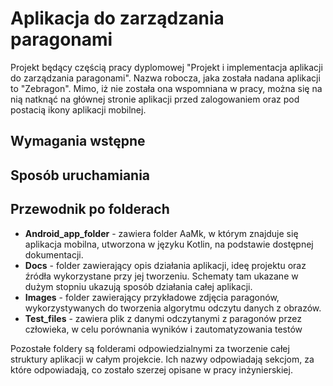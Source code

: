# Aplikacja do zarządzania paragonami
Projekt będący częścią pracy dyplomowej "Projekt i implementacja aplikacji do zarządzania paragonami".
Nazwa robocza, jaka została nadana aplikacji to "Zebragon". Mimo, iż nie została ona wspomniana w pracy, można się na nią natknąć na głównej stronie aplikacji przed zalogowaniem oraz pod postacią ikony aplikacji mobilnej.

## Wymagania wstępne

## Sposób uruchamiania

## Przewodnik po folderach
- **Android_app_folder** - zawiera folder AaMk, w którym znajduje się aplikacja mobilna, utworzona w języku Kotlin, na podstawie dostępnej dokumentacji.
- **Docs** - folder zawierający opis działania aplikacji, ideę projektu oraz źródła wykorzystane przy jej tworzeniu. Schematy tam ukazane w dużym stopniu ukazują sposób działania całej aplikacji.
- **Images** - folder zawierający przykładowe zdjęcia paragonów, wykorzystywanych do tworzenia algorytmu odczytu danych z obrazów.
- **Test_files** - zawiera plik z danymi odczytanymi z paragonów przez człowieka, w celu porównania wyników i zautomatyzowania testów

Pozostałe foldery są folderami odpowiedzialnymi za tworzenie całej struktury aplikacji w całym projekcie. Ich nazwy odpowiadają sekcjom, za które odpowiadają, co zostało szerzej opisane w pracy inżynierskiej.
